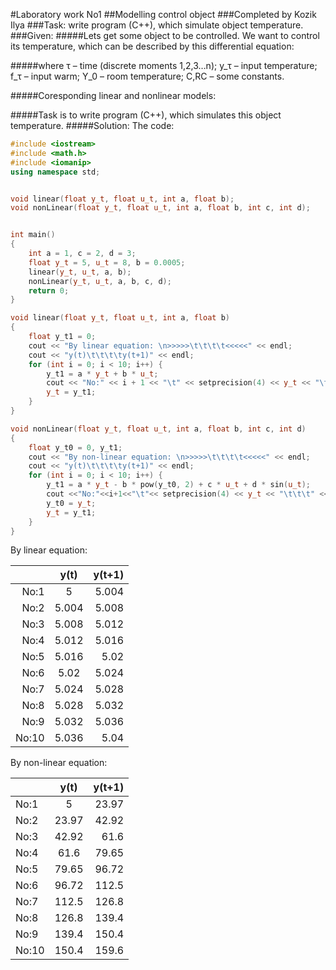 #Laboratory work No1
##Modelling control object
###Completed by Kozik Ilya
###Task: write program (C++), which simulate object temperature.
###Given:
#####Lets get some object to be controlled. We want to control its temperature, which can be described by this differential equation:

#####where τ – time (discrete moments 1,2,3…n); y_τ – input temperature; f_τ – input warm; Y_0 – room temperature; C,RC – some constants.

 #####Coresponding linear and nonlinear models:
 
 #####Task is to write program (C++), which simulates this object temperature.
 #####Solution:
 The code:
```cpp
#include <iostream>
#include <math.h>
#include <iomanip>
using namespace std;


void linear(float y_t, float u_t, int a, float b);
void nonLinear(float y_t, float u_t, int a, float b, int c, int d);


int main()
{
	int a = 1, c = 2, d = 3;
	float y_t = 5, u_t = 8, b = 0.0005;
	linear(y_t, u_t, a, b);
	nonLinear(y_t, u_t, a, b, c, d);
	return 0;
}

void linear(float y_t, float u_t, int a, float b)
{
	float y_t1 = 0;
	cout << "By linear equation: \n>>>>>\t\t\t\t<<<<<" << endl;
	cout << "y(t)\t\t\t\ty(t+1)" << endl;
	for (int i = 0; i < 10; i++) {
		y_t1 = a * y_t + b * u_t;
		cout << "No:" << i + 1 << "\t" << setprecision(4) << y_t << "\t\t\t" << y_t1 << endl;
		y_t = y_t1;
	}
}

void nonLinear(float y_t, float u_t, int a, float b, int c, int d)
{
	float y_t0 = 0, y_t1;
	cout << "By non-linear equation: \n>>>>>\t\t\t\t<<<<<" << endl;
	cout << "y(t)\t\t\t\ty(t+1)" << endl;
	for (int i = 0; i < 10; i++) {
		y_t1 = a * y_t - b * pow(y_t0, 2) + c * u_t + d * sin(u_t);
		cout <<"No:"<<i+1<<"\t"<< setprecision(4) << y_t << "\t\t\t" << y_t1 << endl;
		y_t0 = y_t;
		y_t = y_t1;
	}
}
```
By linear equation:

|    |     y(t)      |   y(t+1)   |
| -----------: | :----------: | ----------: |
|No:1    |5                        |5.004
|No:2    |5.004                 |5.008
|No:3    |5.008                 |5.012
|No:4    |5.012                 |5.016
|No:5    |5.016                 |5.02
|No:6    |5.02                   |5.024
|No:7    |5.024                 |5.028
|No:8    |5.028                 |5.032
|No:9    |5.032                 |5.036
|No:10  |5.036                 |5.04

By non-linear equation:

|     |  y(t)  |   y(t+1)   |
| ----------- | :----------: | -----------: |
|No:1     |5                          |23.97
|No:2     |23.97                   |42.92
|No:3     |42.92                   |61.6
|No:4     |61.6                     |79.65
|No:5     |79.65                   |96.72
|No:6     |96.72                   |112.5
|No:7     |112.5                   |126.8
|No:8     |126.8                   |139.4
|No:9     |139.4                   |150.4
|No:10   |150.4                   |159.6


